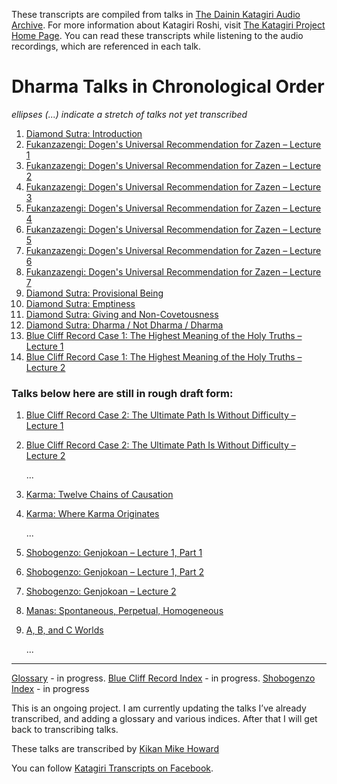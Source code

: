 These transcripts are compiled from talks in [The Dainin Katagiri Audio Archive](http://www.mnzencenter.org/katagiri_talks.php). For more information about Katagiri Roshi, visit [The Katagiri Project Home Page](http://www.mnzencenter.org/katagiri/). You can read these transcripts while listening to the audio recordings, which are referenced in each talk. 

# Dharma Talks in Chronological Order

*ellipses (...) indicate a stretch of talks not yet transcribed*

1. [Diamond Sutra: Introduction](1979-05-09-Diamond-Sutra-Introduction#0)
1. [Fukanzazengi: Dogen's Universal Recommendation for Zazen – Lecture 1](1979-06-09-Fukanzazengi-Lecture1#0)
1. [Fukanzazengi: Dogen's Universal Recommendation for Zazen – Lecture 2](1979-06-10-Fukanzazengi-Lecture2#0)
1. [Fukanzazengi: Dogen's Universal Recommendation for Zazen – Lecture 3](1979-06-11-Fukanzazengi-Lecture3#0)
1. [Fukanzazengi: Dogen's Universal Recommendation for Zazen – Lecture 4](1979-06-12-Fukanzazengi-Lecture4#0)
1. [Fukanzazengi: Dogen's Universal Recommendation for Zazen – Lecture 5](1979-06-13-Fukanzazengi-Lecture5#0)
1. [Fukanzazengi: Dogen's Universal Recommendation for Zazen – Lecture 6](1979-06-14-Fukanzazengi-Lecture6#0)
1. [Fukanzazengi: Dogen's Universal Recommendation for Zazen – Lecture 7](1979-06-15-Fukanzazengi-Lecture7#0)
1. [Diamond Sutra: Provisional Being](1979-07-25-Diamond-Sutra-Provisional-Being#0)
1. [Diamond Sutra: Emptiness](1979-08-01-Diamond-Sutra-Emptiness#0)
1. [Diamond Sutra: Giving and Non-Covetousness](1979-08-08-Diamond-Sutra-Giving-and-Non-Covetousness#0)
1. [Diamond Sutra: Dharma / Not Dharma / Dharma](1979-08-15-Diamond-Sutra-Dharma-Not-Dharma-Dharma#0)
1. [Blue Cliff Record Case 1: The Highest Meaning of the Holy Truths – Lecture 1](1979-11-17-BlueCliffRecordCase1Lecture1#0)
1. [Blue Cliff Record Case 1: The Highest Meaning of the Holy Truths – Lecture 2](1979-11-18-BlueCliffRecordCase1Lecture2#0)

### Talks below here are still in rough draft form:

1. [Blue Cliff Record Case 2: The Ultimate Path Is Without Difficulty – Lecture 1](1980-01-19-BlueCliffRecordCase2Lecture1#0)
1. [Blue Cliff Record Case 2: The Ultimate Path Is Without Difficulty – Lecture 2](1980-01-20-BlueCliffRecordCase2Lecture2#0)
	
	...
	
1. [Karma: Twelve Chains of Causation](1980-07-01-Karma-TwelveChainsOfCausation#0)
1. [Karma: Where Karma Originates](1980-07-02-Karma-WhereKarmaOriginates#0)
	
	...
	
1. [Shobogenzo: Genjokoan – Lecture 1, Part 1](1987-06-06-Shobogenzo-Genjokoan-Lecture1-Part1#0)
1. [Shobogenzo: Genjokoan – Lecture 1, Part 2](1987-06-06-Shobogenzo-Genjokoan-Lecture1-Part2#0)
1. [Shobogenzo: Genjokoan – Lecture 2](1987-06-07-Shobogenzo-Genjokoan-Lecture2#0)
1. [Manas: Spontaneous, Perpetual, Homogeneous](1987-06-20-Manas#0)
1. [A, B, and C Worlds](1987-06-27-A-B-and-C-Worlds#0)
	
	... 
	
-------

[Glossary](glossary) - in progress.
[Blue Cliff Record Index](BCR) - in progress.
[Shobogenzo Index](shobogenzo) - in progress

This is an ongoing project. I am currently updating the talks I’ve already transcribed, and adding a glossary and various indices. After that I will get back to transcribing talks.

These talks are transcribed by [Kikan Mike Howard](mailto:michaelhoward@mac.com)

You can follow [Katagiri Transcripts on Facebook](https://www.facebook.com/KatagiriTranscripts).
